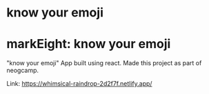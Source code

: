 # know your emoji
# markEight: know your emoji

"know your emoji" App built using react. Made this project as part of neogcamp.

Link: https://whimsical-raindrop-2d2f7f.netlify.app/

